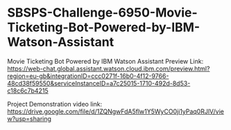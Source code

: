 # SBSPS-Challenge-6950-Movie-Ticketing-Bot-Powered-by-IBM-Watson-Assistant
Movie Ticketing Bot Powered by IBM Watson Assistant
Preview Link: https://web-chat.global.assistant.watson.cloud.ibm.com/preview.html?region=eu-gb&integrationID=ccc0271f-16b0-4f12-9766-48cd38f59550&serviceInstanceID=a7c25015-1710-492d-8d53-c18c6c7b4215


Project Demonstration video link: https://drive.google.com/file/d/1ZQNgwFdA5flw1Y5WyCO0ji1yPaq0RJlV/view?usp=sharing
